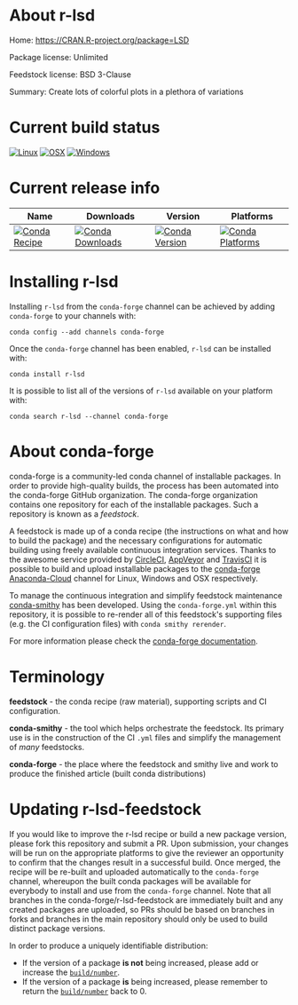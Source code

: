 About r-lsd
===========

Home: https://CRAN.R-project.org/package=LSD

Package license: Unlimited

Feedstock license: BSD 3-Clause

Summary: Create lots of colorful plots in a plethora of variations



Current build status
====================

[![Linux](https://img.shields.io/circleci/project/github/conda-forge/r-lsd-feedstock/master.svg?label=Linux)](https://circleci.com/gh/conda-forge/r-lsd-feedstock)
[![OSX](https://img.shields.io/travis/conda-forge/r-lsd-feedstock/master.svg?label=macOS)](https://travis-ci.org/conda-forge/r-lsd-feedstock)
[![Windows](https://img.shields.io/appveyor/ci/conda-forge/r-lsd-feedstock/master.svg?label=Windows)](https://ci.appveyor.com/project/conda-forge/r-lsd-feedstock/branch/master)

Current release info
====================

| Name | Downloads | Version | Platforms |
| --- | --- | --- | --- |
| [![Conda Recipe](https://img.shields.io/badge/recipe-r--lsd-green.svg)](https://anaconda.org/conda-forge/r-lsd) | [![Conda Downloads](https://img.shields.io/conda/dn/conda-forge/r-lsd.svg)](https://anaconda.org/conda-forge/r-lsd) | [![Conda Version](https://img.shields.io/conda/vn/conda-forge/r-lsd.svg)](https://anaconda.org/conda-forge/r-lsd) | [![Conda Platforms](https://img.shields.io/conda/pn/conda-forge/r-lsd.svg)](https://anaconda.org/conda-forge/r-lsd) |

Installing r-lsd
================

Installing `r-lsd` from the `conda-forge` channel can be achieved by adding `conda-forge` to your channels with:

```
conda config --add channels conda-forge
```

Once the `conda-forge` channel has been enabled, `r-lsd` can be installed with:

```
conda install r-lsd
```

It is possible to list all of the versions of `r-lsd` available on your platform with:

```
conda search r-lsd --channel conda-forge
```


About conda-forge
=================

conda-forge is a community-led conda channel of installable packages.
In order to provide high-quality builds, the process has been automated into the
conda-forge GitHub organization. The conda-forge organization contains one repository
for each of the installable packages. Such a repository is known as a *feedstock*.

A feedstock is made up of a conda recipe (the instructions on what and how to build
the package) and the necessary configurations for automatic building using freely
available continuous integration services. Thanks to the awesome service provided by
[CircleCI](https://circleci.com/), [AppVeyor](https://www.appveyor.com/)
and [TravisCI](https://travis-ci.org/) it is possible to build and upload installable
packages to the [conda-forge](https://anaconda.org/conda-forge)
[Anaconda-Cloud](https://anaconda.org/) channel for Linux, Windows and OSX respectively.

To manage the continuous integration and simplify feedstock maintenance
[conda-smithy](https://github.com/conda-forge/conda-smithy) has been developed.
Using the ``conda-forge.yml`` within this repository, it is possible to re-render all of
this feedstock's supporting files (e.g. the CI configuration files) with ``conda smithy rerender``.

For more information please check the [conda-forge documentation](https://conda-forge.org/docs/).

Terminology
===========

**feedstock** - the conda recipe (raw material), supporting scripts and CI configuration.

**conda-smithy** - the tool which helps orchestrate the feedstock.
                   Its primary use is in the construction of the CI ``.yml`` files
                   and simplify the management of *many* feedstocks.

**conda-forge** - the place where the feedstock and smithy live and work to
                  produce the finished article (built conda distributions)


Updating r-lsd-feedstock
========================

If you would like to improve the r-lsd recipe or build a new
package version, please fork this repository and submit a PR. Upon submission,
your changes will be run on the appropriate platforms to give the reviewer an
opportunity to confirm that the changes result in a successful build. Once
merged, the recipe will be re-built and uploaded automatically to the
`conda-forge` channel, whereupon the built conda packages will be available for
everybody to install and use from the `conda-forge` channel.
Note that all branches in the conda-forge/r-lsd-feedstock are
immediately built and any created packages are uploaded, so PRs should be based
on branches in forks and branches in the main repository should only be used to
build distinct package versions.

In order to produce a uniquely identifiable distribution:
 * If the version of a package **is not** being increased, please add or increase
   the [``build/number``](https://conda.io/docs/user-guide/tasks/build-packages/define-metadata.html#build-number-and-string).
 * If the version of a package **is** being increased, please remember to return
   the [``build/number``](https://conda.io/docs/user-guide/tasks/build-packages/define-metadata.html#build-number-and-string)
   back to 0.
